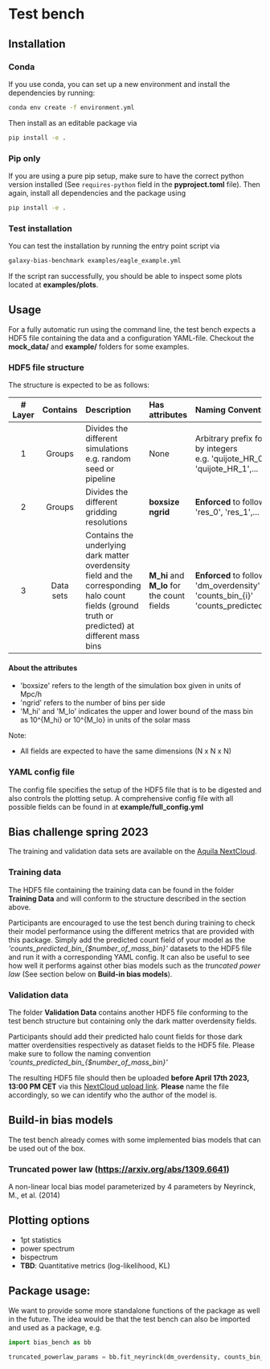 # Test bench

## Installation

### Conda

If you use conda, you can set up a new environment and install the dependencies by running:

```bash
conda env create -f environment.yml
```

Then install as an editable package via

```bash
pip install -e .
```

### Pip only

If you are using a pure pip setup, make sure to have the correct python version installed (See `requires-python` field
in the **pyproject.toml** file).
Then again, install all dependencies and the package using

```bash
pip install -e .
```

### Test installation

You can test the installation by running the entry point script via

```bash
galaxy-bias-benchmark examples/eagle_example.yml
```

If the script ran successfully, you should be able to inspect some plots located at **examples/plots**.

## Usage

For a fully automatic run using the command line, the test bench expects a HDF5 file containing the data and a configuration YAML-file.
Checkout the **mock_data/** and **example/** folders for some examples.

### HDF5 file structure

The structure is expected to be as follows:

| #  Layer | Contains  | Description                                                                                                                                      | Has attributes                             | Naming Convention                                                                                        |
|:--------:|:---------:|:-------------------------------------------------------------------------------------------------------------------------------------------------|:-------------------------------------------|:---------------------------------------------------------------------------------------------------------|
|    1     |  Groups   | Divides the different simulations <br /> e.g. random seed or pipeline                                                                            | None                                       | Arbitrary prefix followed by integers <br /> e.g. 'quijote_HR_0', 'quijote_HR_1',...                     |
|    2     |  Groups   | Divides the different gridding resolutions                                                                                                       | **boxsize** <br /> **ngrid**               | **Enforced** to follow 'res_0', 'res_1',...                                                              |
|    3     | Data sets | Contains the underlying dark matter overdensity field and the corresponding halo count fields (ground truth or predicted) at different mass bins | **M_hi** and **M_lo** for the count fields | **Enforced** to follow: <br /> 'dm_overdensity' <br /> 'counts_bin_{i}' <br /> 'counts_predicted_bin_{i} |

#### About the attributes

* 'boxsize' refers to the length of the simulation box given in units of Mpc/h
* 'ngrid' refers to the number of bins per side
* 'M_hi' and 'M_lo' indicates the upper and lower bound of the mass bin as 10^{M_hi} or 10^{M_lo} in units of the solar mass

Note:

* All fields are expected to have the same dimensions (N x N x N)

### YAML config file

The config file specifies the setup of the HDF5 file that is to be digested and also controls the plotting setup.
A comprehensive config file with all possible fields can be found in at **example/full_config.yml**

## Bias challenge spring 2023

The training and validation data sets are available on the [Aquila NextCloud](https://cloud.aquila-consortium.org/s/bGygxPzZLsksbZQ).

### Training data
The HDF5 file containing the training data can be found in the folder **Training Data** and will conform to the structure described in the section above.

Participants are encouraged to use the test bench during training to check their model performance using the different metrics that are provided with this package.
Simply add the predicted count field of your model as the *'counts_predicted_bin_{$number_of_mass_bin}'* datasets to the HDF5 file and run it with a corresponding YAML config.
It can also be useful to see how well it performs against other bias models such as the *truncated power law* (See section below on **Build-in bias models**).

### Validation data

The folder **Validation Data** contains another HDF5 file conforming to the test bench structure but containing only the dark matter overdensity fields.

Participants should add their predicted halo count fields for those dark matter overdensities respectively as dataset fields to the HDF5 file.
Please make sure to follow the naming convention *'counts_predicted_bin_{$number_of_mass_bin}'*

The resulting HDF5 file should then be uploaded **before April 17th 2023, 13:00 PM CET** via this [NextCloud upload link](https://cloud.aquila-consortium.org/s/ZPZpeHqRFiXedCe).
**Please** name the file accordingly, so we can identify who the author of the model is.  

## Build-in bias models

The test bench already comes with some implemented bias models that can be used out of the box.

### Truncated power law (https://arxiv.org/abs/1309.6641)

A non-linear local bias model parameterized by 4 parameters by Neyrinck, M., et al. (2014)

## Plotting options

* 1pt statistics
* power spectrum
* bispectrum
* **TBD**: Quantitative metrics (log-likelihood, KL)

Package usage:
--

We want to provide some more standalone functions of the package as well in the future.
The idea would be that the test bench can also be imported and used as a package, e.g.

```python
import bias_bench as bb

truncated_powerlaw_params = bb.fit_neyrinck(dm_overdensity, counts_bin_1)
```